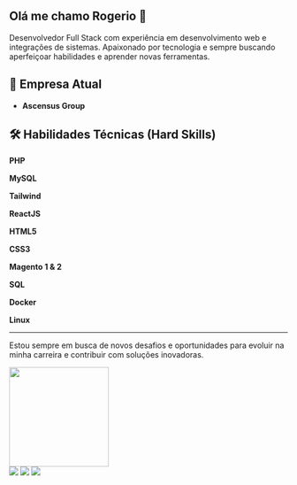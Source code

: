 ## Olá me chamo Rogerio 👋

Desenvolvedor Full Stack com experiência em desenvolvimento web e integrações de sistemas. Apaixonado por tecnologia e sempre buscando aperfeiçoar habilidades e aprender novas ferramentas.

## 🏢 Empresa Atual
- **Ascensus Group**

## 🛠️ Habilidades Técnicas (Hard Skills)

**PHP** <img src="https://cdn.freebiesupply.com/logos/large/2x/php-1-logo-png-transparent.png" height="15">

**MySQL** <img src="https://www.mysql.com/common/logos/logo-mysql-170x115.png" height="15">

**Tailwind** <img src="https://upload.wikimedia.org/wikipedia/commons/d/d5/Tailwind_CSS_Logo.svg" height="15">

**ReactJS** <img src="https://upload.wikimedia.org/wikipedia/commons/a/a7/React-icon.svg" height="15">

**HTML5** <img src="https://upload.wikimedia.org/wikipedia/commons/6/61/HTML5_logo_and_wordmark.svg" height="15">

**CSS3** <img src="https://upload.wikimedia.org/wikipedia/commons/d/d5/CSS3_logo_and_wordmark.svg" height="15">

**Magento 1 & 2** <img src="https://w7.pngwing.com/pngs/847/621/png-transparent-magento-web-development-e-commerce-business-logo-magneto-angle-web-design-text-thumbnail.png" height="15">

**SQL** <img src="https://upload.wikimedia.org/wikipedia/commons/8/87/Sql_data_base_with_logo.png" height="15">

**Docker** <img src="https://icon2.cleanpng.com/20180825/jab/kisspng-using-docker-developing-and-deploying-software-wi-poznaj-aplikacjdocker-drupal-w-15-minut-docke-1713948229081.webp" height="15">

**Linux** <img src="https://upload.wikimedia.org/wikipedia/commons/a/af/Tux.png" height="15">

---

Estou sempre em busca de novos desafios e oportunidades para evoluir na minha carreira e contribuir com soluções inovadoras.


<!--
**rogerdgela/rogerdgela** is a ✨ _special_ ✨ repository because its `README.md` (this file) appears on your GitHub profile.

Here are some ideas to get you started:

- 🔭 I’m currently working on ...
- 🌱 I’m currently learning ...
- 👯 I’m looking to collaborate on ...
- 🤔 I’m looking for help with ...
- 💬 Ask me about ...
- 📫 How to reach me: ...
- 😄 Pronouns: ...
- ⚡ Fun fact: ...
-->

<div>
<a href="https://github.com/rogerdgela">
<img loading="lazy" height="180em" src="https://github-readme-stats.vercel.app/api/top-langs/?username=rogerdgela&layout=compact&langs_count=7&theme=dracula"/>
</div>

<div>
<a href="https://www.instagram.com/rogerio.alvest/" target="_blank"><img loading="lazy" src="https://img.shields.io/badge/-Instagram-%23E4405F?style=for-the-badge&logo=instagram&logoColor=white" target="_blank"></a>
<a href = "mailto:roger.alves.silva84@gmail.com"><img loading="lazy" src="https://img.shields.io/badge/Gmail-D14836?style=for-the-badge&logo=gmail&logoColor=white" target="_blank"></a>
<a href="https://www.linkedin.com/in/rog%C3%A9rio-silva-16881129" target="_blank"><img loading="lazy" src="https://img.shields.io/badge/-LinkedIn-%230077B5?style=for-the-badge&logo=linkedin&logoColor=white" target="_blank"></a>   
</div>
